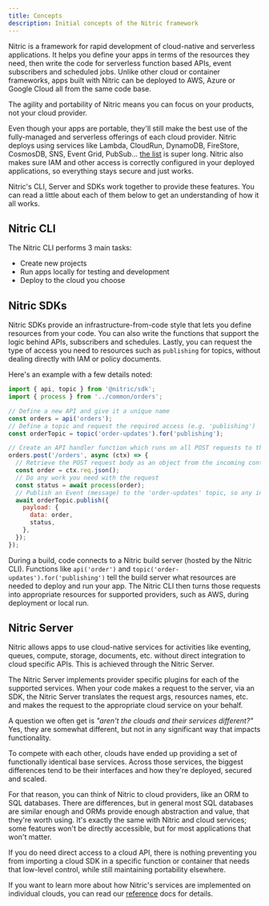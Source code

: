 ```yaml
---
title: Concepts
description: Initial concepts of the Nitric framework
---
```


Nitric is a framework for rapid development of cloud-native and serverless applications. It helps you define your apps in terms of the resources they need, then write the code for serverless function based APIs, event subscribers and scheduled jobs. Unlike other cloud or container frameworks, apps built with Nitric can be deployed to AWS, Azure or Google Cloud all from the same code base.

The agility and portability of Nitric means you can focus on your products, not your cloud provider.

Even though your apps are portable, they'll still make the best use of the fully-managed and serverless offerings of each cloud provider. Nitric deploys using services like Lambda, CloudRun, DynamoDB, FireStore, CosmosDB, SNS, Event Grid, PubSub... [the list](https://nitric.io/docs/reference) is super long. Nitric also makes sure IAM and other access is correctly configured in your deployed applications, so everything stays secure and just works.

Nitric's CLI, Server and SDKs work together to provide these features. You can read a little about each of them below to get an understanding of how it all works.

## Nitric CLI

The Nitric CLI performs 3 main tasks:

- Create new projects
- Run apps locally for testing and development
- Deploy to the cloud you choose

## Nitric SDKs

Nitric SDKs provide an infrastructure-from-code style that lets you define resources from your code. You can also write the functions that support the logic behind APIs, subscribers and schedules. Lastly, you can request the type of access you need to resources such as `publishing` for topics, without dealing directly with IAM or policy documents.

Here's an example with a few details noted:

```javascript
import { api, topic } from '@nitric/sdk';
import { process } from '../common/orders';

// Define a new API and give it a unique name
const orders = api('orders');
// Define a topic and request the required access (e.g. 'publishing')
const orderTopic = topic('order-updates').for('publishing');

// Create an API handler function which runs on all POST requests to the /orders path
orders.post('/orders', async (ctx) => {
  // Retrieve the POST request body as an object from the incoming context
  const order = ctx.req.json();
  // Do any work you need with the request
  const status = await process(order);
  // Publish an Event (message) to the 'order-updates' topic, so any interested functions can subscribe.
  await orderTopic.publish({
    payload: {
      data: order,
      status,
    },
  });
});
```

During a build, code connects to a Nitric build server (hosted by the Nitric CLI). Functions like `api('order')` and `topic('order-updates').for('publishing')` tell the build server what resources are needed to deploy and run your app. The Nitric CLI then turns those requests into appropriate resources for supported providers, such as AWS, during deployment or local run.

## Nitric Server

Nitric allows apps to use cloud-native services for activities like eventing, queues, compute, storage, documents, etc. without direct integration to cloud specific APIs. This is achieved through the Nitric Server.

The Nitric Server implements provider specific plugins for each of the supported services. When your code makes a request to the server, via an SDK, the Nitric Server translates the request args, resources names, etc. and makes the request to the appropriate cloud service on your behalf.

A question we often get is _"aren't the clouds and their services different?"_ Yes, they are somewhat different, but not in any significant way that impacts functionality.

To compete with each other, clouds have ended up providing a set of functionally identical base services. Across those services, the biggest differences tend to be their interfaces and how they're deployed, secured and scaled.

For that reason, you can think of Nitric to cloud providers, like an ORM to SQL databases. There are differences, but in general most SQL databases are similar enough and ORMs provide enough abstraction and value, that they're worth using. It's exactly the same with Nitric and cloud services; some features won't be directly accessible, but for most applications that won't matter.

If you do need direct access to a cloud API, there is nothing preventing you from importing a cloud SDK in a specific function or container that needs that low-level control, while still maintaining portability elsewhere.

If you want to learn more about how Nitric's services are implemented on individual clouds, you can read our [reference](/docs/reference) docs for details.
